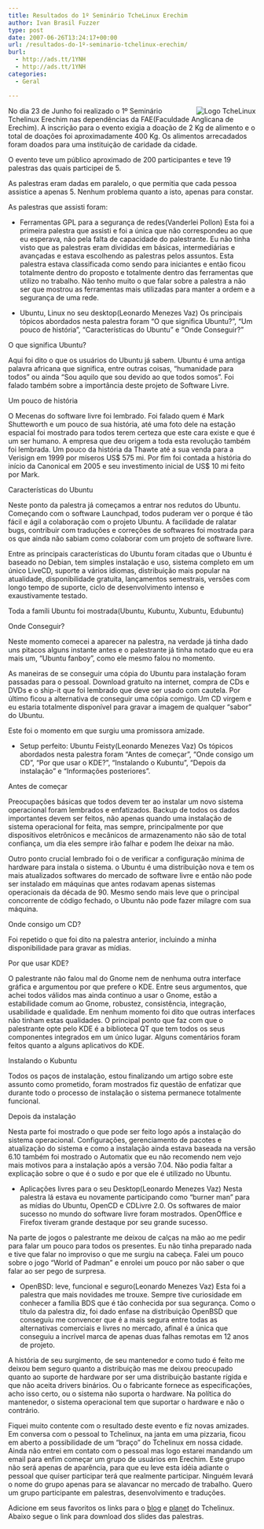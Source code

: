 ```yaml
---
title: Resultados do 1º Seminário TcheLinux Erechim
author: Ivan Brasil Fuzzer
type: post
date: 2007-06-26T13:24:17+00:00
url: /resultados-do-1º-seminario-tchelinux-erechim/
burl:
  - http://ads.tt/1YNH
  - http://ads.tt/1YNH
categories:
  - Geral

---
```

<img src='http://www.fuzzer.com.br/ubuntero/wp-content/uploads/2007/05/tche_linux.jpg' alt='Logo TcheLinux' align="right" />No dia 23 de Junho foi realizado o 1º Seminário Tchelinux Erechim nas dependências da FAE(Faculdade Anglicana de Erechim). A inscrição para o evento exigia a doação de 2 Kg de alimento e o total de doações foi aproximadamente 400 Kg. Os alimentos arrecadados foram doados para uma instituição de caridade da cidade.
  
O evento teve um público aproximado de 200 participantes e teve 19 palestras das quais participei de 5.
  
As palestras eram dadas em paralelo, o que permitia que cada pessoa assistice a apenas 5. Nenhum problema quanto a isto, apenas para constar.

As palestras que assisti foram:</p> 

  * Ferramentas GPL para a segurança de redes(Vanderlei Pollon)
Esta foi a primeira palestra que assisti e foi a única que não correspondeu ao que eu esperava, não pela falta de capacidade do palestrante. Eu não tinha visto que as palestras eram divididas em básicas, intermediárias e avançadas e estava escolhendo as palestras pelos assuntos. Esta palestra estava classificada como sendo para iniciantes e então ficou totalmente dentro do proposto e totalmente dentro das ferramentas que utilizo no trabalho. Não tenho muito o que falar sobre a palestra a não ser que mostrou as ferramentas mais utilizadas para manter a ordem e a segurança de uma rede.

  * Ubuntu, Linux no seu desktop(Leonardo Menezes Vaz)
Os principais tópicos abordados nesta palestra foram &#8220;O que significa Ubuntu?&#8221;, &#8220;Um pouco de história&#8221;, &#8220;Características do Ubuntu&#8221; e &#8220;Onde Conseguir?&#8221;

O que significa Ubuntu?
  
Aqui foi dito o que os usuários do Ubuntu já sabem. Ubuntu é uma antiga palavra africana que significa, entre outras coisas, &#8220;humanidade para todos&#8221; ou ainda &#8220;Sou aquilo que sou devido ao que todos somos&#8221;. Foi falado também sobre a importância deste projeto de Software Livre.

Um pouco de história
  
O Mecenas do software livre foi lembrado. Foi falado quem é Mark Shutteworth e um pouco de sua história, até uma foto dele na estação espacial foi mostrado para todos terem certeza que este cara existe e que é um ser humano. A empresa que deu origem a toda esta revolução também foi lembrada. Um pouco da história da Thawte até a sua venda para a Verisign em 1999 por míseros US$ 575 mi. Por fim foi contada a história do início da Canonical em 2005 e seu investimento inicial de US$ 10 mi feito por Mark.

Características do Ubuntu
  
Neste ponto da palestra já começamos a entrar nos redutos do Ubuntu. Começando com o software Launchpad, todos puderam ver o porque é tão fácil e ágil a colaboração com o projeto Ubuntu. A facilidade de ralatar bugs, contribuir com traduções e correções de softwares foi mostrada para os que ainda não sabiam como colaborar com um projeto de software livre.
  
Entre as principais características do Ubuntu foram citadas que o Ubuntu é baseado no Debian, tem simples instalação e uso, sistema completo em um único LiveCD, suporte a vários idiomas, distribuição mais popular na atualidade, disponibilidade gratuita, lançamentos semestrais, versões com longo tempo de suporte, ciclo de desenvolvimento intenso e exaustivamente testado.
  
Toda a famíli Ubuntu foi mostrada(Ubuntu, Kubuntu, Xubuntu, Edubuntu)

Onde Conseguir?
  
Neste momento comecei a aparecer na palestra, na verdade já tinha dado uns pitacos alguns instante antes e o palestrante já tinha notado que eu era mais um, &#8220;Ubuntu fanboy&#8221;, como ele mesmo falou no momento.
  
As maneiras de se conseguir uma cópia do Ubuntu para instalação foram passadas para o pessoal. Download gratuíto na internet, compra de CDs e DVDs e o ship-it que foi lembrado que deve ser usado com cautela. Por último ficou a alternativa de conseguir uma cópia comigo. Um CD virgem e eu estaria totalmente disponível para gravar a imagem de qualquer &#8220;sabor&#8221; do Ubuntu.
  
Este foi o momento em que surgiu uma promissora amizade.

  * Setup perfeito: Ubuntu Feisty(Leonardo Menezes Vaz)
Os tópicos abordados nesta palestra foram &#8220;Antes de começar&#8221;, &#8220;Onde consigo um CD&#8221;, &#8220;Por que usar o KDE?&#8221;, &#8220;Instalando o Kubuntu&#8221;, &#8220;Depois da instalação&#8221; e &#8220;Informações posteriores&#8221;.

Antes de começar
  
Preocupações básicas que todos devem ter ao instalar um novo sistema operacional foram lembrados e enfatizados. Backup de todos os dados importantes devem ser feitos, não apenas quando uma instalação de sistema operacional for feita, mas sempre, principalmente por que dispositivos eletrônicos e mecânicos de armazenamento não são de total confiança, um dia eles sempre irão falhar e podem lhe deixar na mão.
  
Outro ponto crucial lembrado foi o de verificar a configuração mínima de hardware para instala o sistema. o Ubuntu é uma distribuição nova e tem os mais atualizados softwares do mercado de software livre e então não pode ser instalado em máquinas que antes rodavam apenas sistemas operacionais da década de 90. Mesmo sendo mais leve que o principal concorrente de código fechado, o Ubuntu não pode fazer milagre com sua máquina.

Onde consigo um CD?
  
Foi repetido o que foi dito na palestra anterior, incluindo a minha disponibilidade para gravar as mídias.

Por que usar KDE?
  
O palestrante não falou mal do Gnome nem de nenhuma outra interface gráfica e argumentou por que prefere o KDE. Entre seus argumentos, que achei todos válidos mas ainda continuo a usar o Gnome, estão a estabilidade comum ao Gnome, robustez, consistência, integração, usabilidade e qualidade. Em nenhum momento foi dito que outras interfaces não tinham estas qualidades. O principal ponto que faz com que o palestrante opte pelo KDE é a biblioteca QT que tem todos os seus componentes integrados em um único lugar. Alguns comentários foram feitos quanto a alguns aplicativos do KDE.

Instalando o Kubuntu
  
Todos os paços de instalação, estou finalizando um artigo sobre este assunto como prometido, foram mostrados fiz questão de enfatizar que durante todo o processo de instalação o sistema permanece totalmente funcional.

Depois da instalação
  
Nesta parte foi mostrado o que pode ser feito logo após a instalação do sistema operacional. Configurações, gerenciamento de pacotes e atualização do sistema e como a instalação ainda estava baseada na versão 6.10 também foi mostrado o Automatix que eu não recomendo nem vejo mais motivos para a instalação após a versão 7.04. Não podia faltar a explicação sobre o que é o sudo e por que ele é utilizado no Ubuntu.

  * Aplicações livres para o seu Desktop(Leonardo Menezes Vaz)
Nesta palestra lá estava eu novamente participando como &#8220;burner man&#8221; para as mídias do Ubuntu, OpenCD e CDLivre 2.0. Os softwares de maior sucesso no mundo do software livre foram mostrados. OpenOffice e Firefox tiveram grande destaque por seu grande sucesso.
  
Na parte de jogos o palestrante me deixou de calças na mão ao me pedir para falar um pouco para todos os presentes. Eu não tinha preparado nada e tive que falar no improviso o que me surgiu na cabeça. Falei um pouco sobre o jogo &#8220;World of Padman&#8221; e enrolei um pouco por não saber o que falar ao ser pego de surpresa.

  * OpenBSD: leve, funcional e seguro(Leonardo Menezes Vaz)
Esta foi a palestra que mais novidades me trouxe. Sempre tive curiosidade em conhecer a família BDS que é tão conhecida por sua segurança. Como o título da palestra diz, foi dado enfase na distribuição OpenBSD que conseguiu me convencer que é a mais segura entre todas as alternativas comerciais e livres no mercado, afinal é a única que conseguiu a incrível marca de apenas duas falhas remotas em 12 anos de projeto.
  
A história de seu surgimento, de seu mantenedor e como tudo é feito me deixou bem seguro quanto a distribuição mas me deixou preocupado quanto ao suporte de hardware por ser uma distribuição bastante rígida e que não aceita drivers binários. Ou o fabricante fornece as especificações, acho isso certo, ou o sistema não suporta o hardware. Na política do mantenedor, o sistema operacional tem que suportar o hardware e não o contrário. </ul> 

Fiquei muito contente com o resultado deste evento e fiz novas amizades. Em conversa com o pessoal to Tchelinux, na janta em uma pizzaria, ficou em aberto a possibilidade de um &#8220;braço&#8221; do Tchelinux em nossa cidade. Ainda não entrei em contato com o pessoal mas logo estarei mandando um email para enfim começar um grupo de usuários em Erechim. Este grupo não será apenas de aparência, para que eu leve esta idéia adiante o pessoal que quiser participar terá que realmente participar. Ninguém levará o nome do grupo apenas para se alavancar no mercado de trabalho. Quero um grupo participante em palestras, desenvolvimento e traduções.

Adicione em seus favoritos os links para o [blog][1] e [planet][2] do Tchelinux. Abaixo segue o link para download dos slides das palestras.

<!--download id="3"-->

 [1]: http://www.tchelinux.org/blog/
 [2]: http://planet.tchelinux.org/